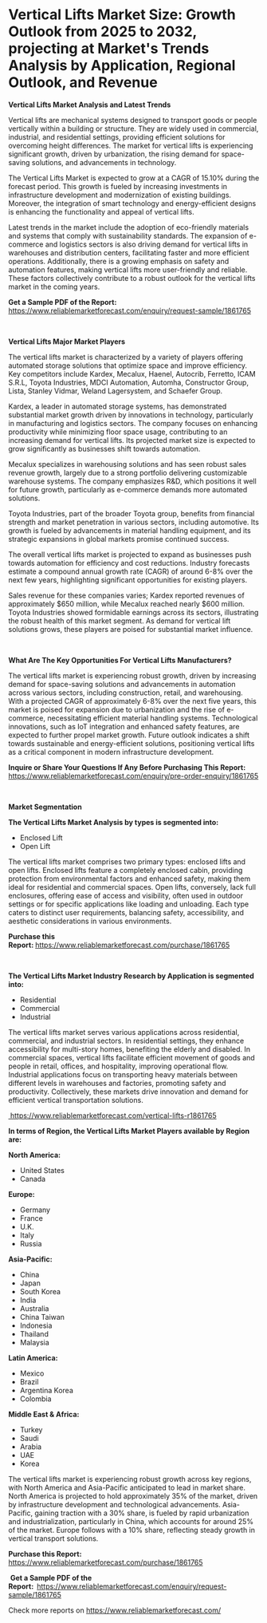 <p><h1>Vertical Lifts Market Size: Growth Outlook from 2025 to 2032, projecting at Market's Trends Analysis by Application, Regional Outlook, and Revenue</h1></p><p><strong>Vertical Lifts Market Analysis and Latest Trends</strong></p>
<p><p>Vertical lifts are mechanical systems designed to transport goods or people vertically within a building or structure. They are widely used in commercial, industrial, and residential settings, providing efficient solutions for overcoming height differences. The market for vertical lifts is experiencing significant growth, driven by urbanization, the rising demand for space-saving solutions, and advancements in technology.</p><p>The Vertical Lifts Market is expected to grow at a CAGR of 15.10% during the forecast period. This growth is fueled by increasing investments in infrastructure development and modernization of existing buildings. Moreover, the integration of smart technology and energy-efficient designs is enhancing the functionality and appeal of vertical lifts.</p><p>Latest trends in the market include the adoption of eco-friendly materials and systems that comply with sustainability standards. The expansion of e-commerce and logistics sectors is also driving demand for vertical lifts in warehouses and distribution centers, facilitating faster and more efficient operations. Additionally, there is a growing emphasis on safety and automation features, making vertical lifts more user-friendly and reliable. These factors collectively contribute to a robust outlook for the vertical lifts market in the coming years.</p></p>
<p><strong>Get a Sample PDF of the Report:&nbsp;</strong> <a href="https://www.reliablemarketforecast.com/enquiry/request-sample/1861765?utm_campaign=2140&utm_medium=2&utm_source=Github&utm_content=ia&utm_term=16022025&utm_id=vertical-lifts">https://www.reliablemarketforecast.com/enquiry/request-sample/1861765</a></p>
<p>&nbsp;</p>
<p><strong>Vertical Lifts Major Market Players</strong></p>
<p><p>The vertical lifts market is characterized by a variety of players offering automated storage solutions that optimize space and improve efficiency. Key competitors include Kardex, Mecalux, Haenel, Autocrib, Ferretto, ICAM S.R.L, Toyota Industries, MDCI Automation, Automha, Constructor Group, Lista, Stanley Vidmar, Weland Lagersystem, and Schaefer Group.</p><p>Kardex, a leader in automated storage systems, has demonstrated substantial market growth driven by innovations in technology, particularly in manufacturing and logistics sectors. The company focuses on enhancing productivity while minimizing floor space usage, contributing to an increasing demand for vertical lifts. Its projected market size is expected to grow significantly as businesses shift towards automation.</p><p>Mecalux specializes in warehousing solutions and has seen robust sales revenue growth, largely due to a strong portfolio delivering customizable warehouse systems. The company emphasizes R&D, which positions it well for future growth, particularly as e-commerce demands more automated solutions.</p><p>Toyota Industries, part of the broader Toyota group, benefits from financial strength and market penetration in various sectors, including automotive. Its growth is fueled by advancements in material handling equipment, and its strategic expansions in global markets promise continued success.</p><p>The overall vertical lifts market is projected to expand as businesses push towards automation for efficiency and cost reductions. Industry forecasts estimate a compound annual growth rate (CAGR) of around 6-8% over the next few years, highlighting significant opportunities for existing players.</p><p>Sales revenue for these companies varies; Kardex reported revenues of approximately $650 million, while Mecalux reached nearly $600 million. Toyota Industries showed formidable earnings across its sectors, illustrating the robust health of this market segment. As demand for vertical lift solutions grows, these players are poised for substantial market influence.</p></p>
<p>&nbsp;</p>
<p><strong>What Are The Key Opportunities For Vertical Lifts Manufacturers?</strong></p>
<p><p>The vertical lifts market is experiencing robust growth, driven by increasing demand for space-saving solutions and advancements in automation across various sectors, including construction, retail, and warehousing. With a projected CAGR of approximately 6-8% over the next five years, this market is poised for expansion due to urbanization and the rise of e-commerce, necessitating efficient material handling systems. Technological innovations, such as IoT integration and enhanced safety features, are expected to further propel market growth. Future outlook indicates a shift towards sustainable and energy-efficient solutions, positioning vertical lifts as a critical component in modern infrastructure development.</p></p>
<p><strong>Inquire or Share Your Questions If Any Before Purchasing This Report:</strong> <a href="https://www.reliablemarketforecast.com/enquiry/pre-order-enquiry/1861765?utm_campaign=2140&utm_medium=2&utm_source=Github&utm_content=ia&utm_term=16022025&utm_id=vertical-lifts">https://www.reliablemarketforecast.com/enquiry/pre-order-enquiry/1861765</a></p>
<p>&nbsp;</p>
<p><strong>Market Segmentation</strong></p>
<p><strong>The Vertical Lifts Market Analysis by types is segmented into:</strong></p>
<p><ul><li>Enclosed Lift</li><li>Open Lift</li></ul></p>
<p><p>The vertical lifts market comprises two primary types: enclosed lifts and open lifts. Enclosed lifts feature a completely enclosed cabin, providing protection from environmental factors and enhanced safety, making them ideal for residential and commercial spaces. Open lifts, conversely, lack full enclosures, offering ease of access and visibility, often used in outdoor settings or for specific applications like loading and unloading. Each type caters to distinct user requirements, balancing safety, accessibility, and aesthetic considerations in various environments.</p></p>
<p><strong>Purchase this Report:&nbsp;</strong><a href="https://www.reliablemarketforecast.com/purchase/1861765?utm_campaign=2140&utm_medium=2&utm_source=Github&utm_content=ia&utm_term=16022025&utm_id=vertical-lifts">https://www.reliablemarketforecast.com/purchase/1861765</a></p>
<p>&nbsp;</p>
<p><strong>The Vertical Lifts Market Industry Research by Application is segmented into:</strong></p>
<p><ul><li>Residential</li><li>Commercial</li><li>Industrial</li></ul></p>
<p><p>The vertical lifts market serves various applications across residential, commercial, and industrial sectors. In residential settings, they enhance accessibility for multi-story homes, benefiting the elderly and disabled. In commercial spaces, vertical lifts facilitate efficient movement of goods and people in retail, offices, and hospitality, improving operational flow. Industrial applications focus on transporting heavy materials between different levels in warehouses and factories, promoting safety and productivity. Collectively, these markets drive innovation and demand for efficient vertical transportation solutions.</p></p>
<p><a href="https://www.reliablemarketforecast.com/vertical-lifts-r1861765?utm_campaign=2140&utm_medium=2&utm_source=Github&utm_content=ia&utm_term=16022025&utm_id=vertical-lifts">&nbsp;https://www.reliablemarketforecast.com/vertical-lifts-r1861765</a></p>
<p><strong>In terms of Region, the Vertical Lifts Market Players available by Region are:</strong></p>
<p>
    <p> <strong> North America: </strong>
        <ul>
            <li>United States</li>
            <li>Canada</li>
        </ul>
        </p> 
    <p> <strong> Europe: </strong>
        <ul>
            <li>Germany</li>
            <li>France</li>
            <li>U.K.</li>
            <li>Italy</li>
            <li>Russia</li>
        </ul>
        </p> 
    <p> <strong> Asia-Pacific: </strong>
        <ul>
            <li>China</li>
            <li>Japan</li>
            <li>South Korea</li>
            <li>India</li>
            <li>Australia</li>
            <li>China Taiwan</li>
            <li>Indonesia</li>
            <li>Thailand</li>
            <li>Malaysia</li>
        </ul>
        </p> 
    <p> <strong> Latin America: </strong>
        <ul>
            <li>Mexico</li>
            <li>Brazil</li>
            <li>Argentina Korea</li>
            <li>Colombia</li>
        </ul>
        </p> 
    <p> <strong> Middle East & Africa: </strong>
        <ul>
            <li>Turkey</li>
            <li>Saudi</li>
            <li>Arabia</li>
            <li>UAE</li>
            <li>Korea</li>
        </ul>
    </p>
    </p>
<p><p>The vertical lifts market is experiencing robust growth across key regions, with North America and Asia-Pacific anticipated to lead in market share. North America is projected to hold approximately 35% of the market, driven by infrastructure development and technological advancements. Asia-Pacific, gaining traction with a 30% share, is fueled by rapid urbanization and industrialization, particularly in China, which accounts for around 25% of the market. Europe follows with a 10% share, reflecting steady growth in vertical transport solutions.</p></p>
<p><strong>Purchase this Report: </strong><a href="https://www.reliablemarketforecast.com/purchase/1861765?utm_campaign=2140&utm_medium=2&utm_source=Github&utm_content=ia&utm_term=16022025&utm_id=vertical-lifts">https://www.reliablemarketforecast.com/purchase/1861765</a></p>
<p>&nbsp;<strong>Get a Sample PDF of the Report:&nbsp;&nbsp;</strong><a href="https://www.reliablemarketforecast.com/enquiry/request-sample/1861765?utm_campaign=2140&utm_medium=2&utm_source=Github&utm_content=ia&utm_term=16022025&utm_id=vertical-lifts">https://www.reliablemarketforecast.com/enquiry/request-sample/1861765</a></p>
<p><strong></strong></p>
<p>Check more reports on <a href="https://www.reliablemarketforecast.com/?utm_campaign=2140&utm_medium=2&utm_source=Github&utm_content=ia&utm_term=16022025&utm_id=vertical-lifts">https://www.reliablemarketforecast.com/</a></p>